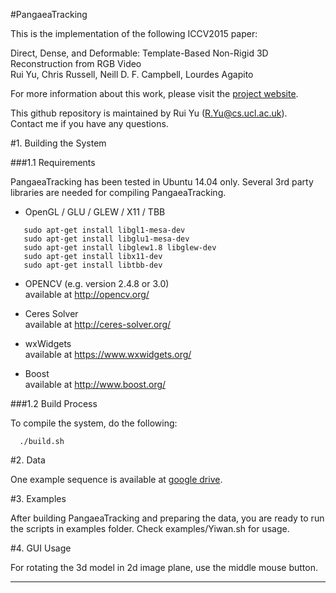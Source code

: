 #PangaeaTracking

This is the implementation of the following ICCV2015 paper:

Direct, Dense, and Deformable: Template-Based Non-Rigid 3D Reconstruction from RGB Video  
Rui Yu, Chris Russell, Neill D. F. Campbell, Lourdes Agapito

For more information about this work, please visit the [project website](http://www0.cs.ucl.ac.uk/staff/R.Yu/direct_nrsfm/direct_nrsfm.html).   

This github repository is maintained by Rui Yu (R.Yu@cs.ucl.ac.uk).  
Contact me if you have any questions.

#1. Building the System

###1.1 Requirements

PangaeaTracking has been tested in Ubuntu 14.04 only. Several 3rd party libraries are needed for compiling PangaeaTracking.

  - OpenGL / GLU / GLEW / X11 / TBB  
```
   sudo apt-get install libgl1-mesa-dev
   sudo apt-get install libglu1-mesa-dev
   sudo apt-get install libglew1.8 libglew-dev
   sudo apt-get install libx11-dev
   sudo apt-get install libtbb-dev
```

  - OPENCV (e.g. version 2.4.8 or 3.0)   
    available at http://opencv.org/

  - Ceres Solver   
    available at http://ceres-solver.org/ 

  - wxWidgets   
    available at https://www.wxwidgets.org/ 

  - Boost   
    available at http://www.boost.org/

###1.2 Build Process

  To compile the system, do the following:

```
  ./build.sh
```

#2. Data

One example sequence is available at [google drive](https://drive.google.com/drive/folders/0B8-9V4y1N7pxZExaMlE3bnc3Mzg).

#3. Examples

After building PangaeaTracking and preparing the data, you are ready to run the scripts in examples folder.
Check examples/Yiwan.sh for usage.

#4. GUI Usage

For rotating the 3d model in 2d image plane, use the middle mouse button.

------